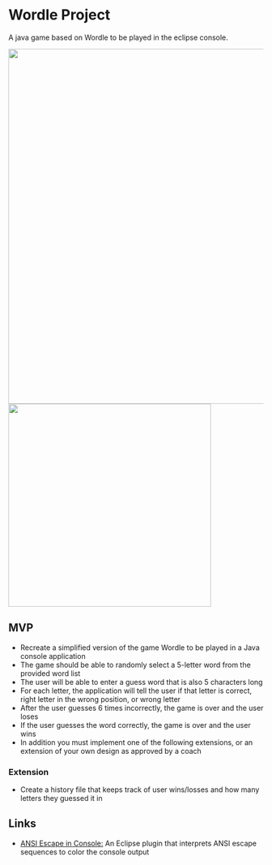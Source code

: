 # Wordle Project

A java game based on Wordle to be played in the eclipse console.

<img src="https://user-images.githubusercontent.com/107823527/185914747-72f16e40-1cd9-45ac-8cc1-d1f5900d3fa2.png" width="700">

<img src="https://user-images.githubusercontent.com/107823527/185914772-d4d3ba6a-1986-444e-b70a-a33478f54fac.png" width="400">


## MVP

- Recreate a simplified version of the game Wordle to be played in a Java console application
- The game should be able to randomly select a 5-letter word from the provided word list
- The user will be able to enter a guess word that is also 5 characters long
- For each letter, the application will tell the user if that letter is correct, right letter in the wrong position, or wrong letter
- After the user guesses 6 times incorrectly, the game is over and the user loses
- If the user guesses the word correctly, the game is over and the user wins
- In addition you must implement one of the following extensions, or an extension of your own design as approved by a coach

### Extension

- Create a history file that keeps track of user wins/losses and how many letters they guessed it in

## Links

- [ANSI Escape in Console:](https://marketplace.eclipse.org/content/ansi-escape-console) An Eclipse plugin that interprets ANSI escape sequences to color the console output

